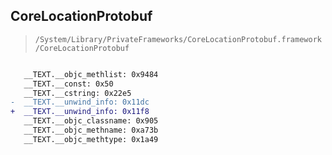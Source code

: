 ## CoreLocationProtobuf

> `/System/Library/PrivateFrameworks/CoreLocationProtobuf.framework/CoreLocationProtobuf`

```diff

   __TEXT.__objc_methlist: 0x9484
   __TEXT.__const: 0x50
   __TEXT.__cstring: 0x22e5
-  __TEXT.__unwind_info: 0x11dc
+  __TEXT.__unwind_info: 0x11f8
   __TEXT.__objc_classname: 0x905
   __TEXT.__objc_methname: 0xa73b
   __TEXT.__objc_methtype: 0x1a49

```
